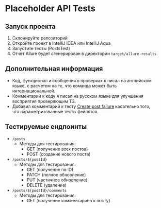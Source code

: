 # Placeholder API Tests

## Запуск проекта

1.  Склонируйте репозиторий
2.  Откройте проект в IntelliJ IDEA или IntelliJ Aqua
3.  Запустите тесты (PostsTest)
4.  Отчет Allure будет сгенерирован в директории `target/allure-results`

## Дополнительная информация

- Код, функционал и сообщения в проверках я писал на английском языке, с расчетом на то, что команда может быть интернациональной. 
- Комментарии к коду я писал на русском языке для улучшения восприятия проверяющим ТЗ.
- Добавил комментарий к тесту [Create post failure](./src/test/kotlin/tech.themukha.placeholdertests/posts/PostsTest.kt#L39) касательно того, что параметризованные тесты фейлятся.

[//]: # (TODO: заменить строку L42 на другое значение, если изменится порядок тестов для улучшения читаемости README в ГитХабе)

## Тестируемые ендпоинты

- `/posts`
  - Методы для тестирования:
    - GET (получение всех постов)
    - POST (создание нового поста)
- `/posts/${postId}`
  - Методы для тестирования:
    - GET (получение по ID)
    - PATCH (полное обновление)
    - PUT (частичное обновление)
    - DELETE (удаление)
- `/posts/${postId}/comments`
  - Методы для тестирования:
    - GET (получение комментариев к посту)
